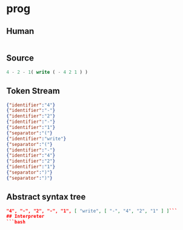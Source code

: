 # prog
## Human
```

```
## Source
```lisp
4 - 2 - 1( write ( - 4 2 1 ) ) 
```
## Token Stream
```json
{"identifier":"4"}
{"identifier":"-"}
{"identifier":"2"}
{"identifier":"-"}
{"identifier":"1"}
{"separator":"("}
{"identifier":"write"}
{"separator":"("}
{"identifier":"-"}
{"identifier":"4"}
{"identifier":"2"}
{"identifier":"1"}
{"separator":")"}
{"separator":")"}
```
## Abstract syntax tree
```json
"4", "-", "2", "-", "1", [ "write", [ "-", "4", "2", "1" ] ]```
## Interpreter
```bash
```